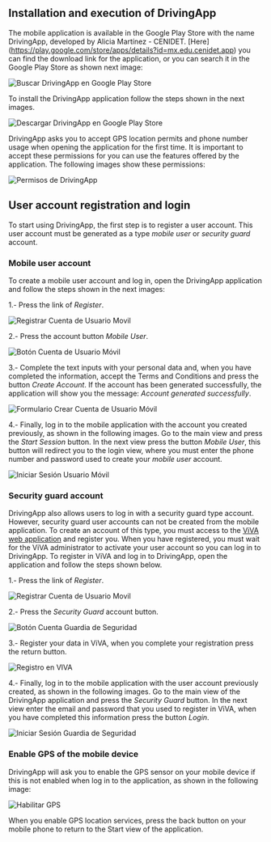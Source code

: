 ## Installation and execution of DrivingApp

The mobile application is available in the Google Play Store with the name DrivingApp, developed by Alicia Martínez - CENIDET. [Here] (https://play.google.com/store/apps/details?id=mx.edu.cenidet.app) you can find the download link for the application, or you can search it in the Google Play Store as shown next image:

![Buscar DrivingApp en Google Play Store](img/drivingapp/descargaApp1.png)

To install the DrivingApp application follow the steps shown in the next images.

![Descargar DrivingApp en Google Play Store](img/drivingapp/descargaApp1.png)

DrivingApp asks you to accept GPS location permits and phone number usage when opening the application for the first time. It is important to accept these permissions for you can use the features offered by the application. The following images show these permissions:

![Permisos de DrivingApp](img/drivingapp/permisosApp.png)

## User account registration and login

To start using DrivingApp, the first step is to register a user account. This user account must be generated as a type *mobile user* or *security guard* account.

### Mobile user account

To create a mobile user account and log in, open the DrivingApp application and follow the steps shown in the next images:

1.- Press the link of *Register*.

![Registrar Cuenta de Usuario Movil](img/drivingapp/registrate.png)

2.- Press the account button *Mobile User*.

![Botón Cuenta de Usuario Móvil](img/drivingapp/crearCuentaUsuarioMovil.png)

3.- Complete the text inputs with your personal data and, when you have completed the information, accept the Terms and Conditions and press the button *Create Account*. If the account has been generated successfully, the application will show you the message: *Account generated successfully*.

![Formulario Crear Cuenta de Usuario Móvil](img/drivingapp/crearCuentaUsuarioMovilForm.png)

4.- Finally, log in to the mobile application with the account you created previously, as shown in the following images. Go to the main view and press the *Start Session* button. In the next view press the button *Mobile User*, this button will redirect you to the login view, where you must enter the phone number and password used to create your *mobile user* account.

![Iniciar Sesión Usuario Móvil](img/drivingapp/iniciarSesionUsuarioMovil.png)

### Security guard account

DrivingApp also allows users to log in with a security guard type account. However, security guard user accounts can not be created from the mobile application. To create an account of this type, you must access to the [ViVA web application](https://viva-smartsdk.duckdns.org) and register you. When you have registered, you must wait for the ViVA administrator to activate your user account so you can log in to DrivingApp.
To register in ViVA and log in to DrivingApp, open the application and follow the steps shown below.

1.- Press the link of *Register*.

![Registrar Cuenta de Usuario Movil](img/drivingapp/registrate.png)

2.- Press the *Security Guard* account button.

![Botón Cuenta Guardia de Seguridad](img/drivingapp/crearCuentaGuardiaSeg.png)

3.- Register your data in ViVA, when you complete your registration press the return button.

![Registro en VIVA](img/drivingapp/registroVIVA.png)

4.-	Finally, log in to the mobile application with the user account previously created, as shown in the following images. Go to the main view of the DrivingApp application and press the *Security Guard* button. In the next view enter the email and password that you used to register in ViVA, when you have completed this information press the button *Login*.

![Iniciar Sesión Guardia de Seguridad](img/drivingapp/iniciarSesionGuardiaSeg.png)

### Enable GPS of the mobile device

DrivingApp will ask you to enable the GPS sensor on your mobile device if this is not enabled when log in to the application, as shown in the following image:

![Habilitar GPS](img/drivingapp/habilitarGPS.png)

When you enable GPS location services, press the back button on your mobile phone to return to the Start view of the application.



